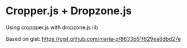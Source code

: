 # Cropper.js + Dropzone.js
Using croppper.js with dropzone.js lib

Based on gist: https://gist.github.com/maria-p/8633b51f629ea8dbd27e